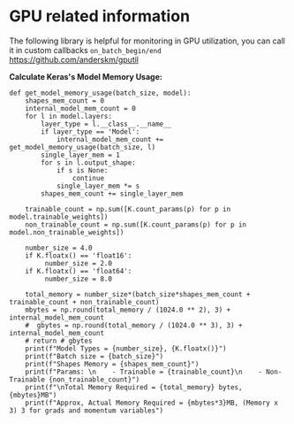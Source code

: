 
# GPU related information

The following library is helpful for monitoring in GPU utilization, you can call it in custom callbacks `on_batch_begin/end`
https://github.com/anderskm/gputil

**Calculate Keras's Model Memory Usage:**
    
    def get_model_memory_usage(batch_size, model):
        shapes_mem_count = 0
        internal_model_mem_count = 0
        for l in model.layers:
            layer_type = l.__class__.__name__
            if layer_type == 'Model':
                internal_model_mem_count += get_model_memory_usage(batch_size, l)
            single_layer_mem = 1
            for s in l.output_shape:
                if s is None:
                    continue
                single_layer_mem *= s
            shapes_mem_count += single_layer_mem
    
        trainable_count = np.sum([K.count_params(p) for p in model.trainable_weights])
        non_trainable_count = np.sum([K.count_params(p) for p in model.non_trainable_weights])
    
        number_size = 4.0
        if K.floatx() == 'float16':
             number_size = 2.0
        if K.floatx() == 'float64':
             number_size = 8.0
    
        total_memory = number_size*(batch_size*shapes_mem_count + trainable_count + non_trainable_count)
        mbytes = np.round(total_memory / (1024.0 ** 2), 3) + internal_model_mem_count
        #  gbytes = np.round(total_memory / (1024.0 ** 3), 3) + internal_model_mem_count
        # return # gbytes
        print(f"Model Types = {number_size}, {K.floatx()}")
        print(f"Batch size = {batch_size}")
        print(f"Shapes Memory = {shapes_mem_count}")
        print(f"Params: \n    - Trainable = {trainable_count}\n    - Non-Trainable {non_trainable_count}")
        print(f"\nTotal Memory Required = {total_memory} bytes, {mbytes}MB")
        print(f"Approx, Actual Memory Required = {mbytes*3}MB, (Memory x 3) 3 for grads and momentum variables")

<!--stackedit_data:
eyJoaXN0b3J5IjpbMTQzNjM4OTg0NCwxMjM2NjY5OTk0XX0=
-->